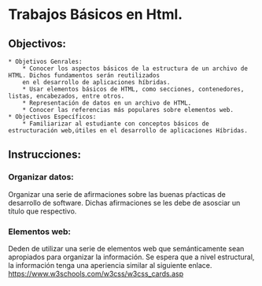# Trabajos Básicos en Html. #
## Objectivos: ##

    * Objetivos Genrales:
        * Conocer los aspectos básicos de la estructura de un archivo de HTML. Dichos fundamentos serán reutilizados
        en el desarrollo de aplicaciones híbridas.
        * Usar elementos básicos de HTML, como secciones, contenedores, listas, encabezados, entre otros.
        * Representación de datos en un archivo de HTML.
        * Conocer las referencias más populares sobre elementos web.
    * Objectivos Específicos:
        * Familiarizar al estudiante con conceptos básicos de estructuración web,útiles en el desarrollo de aplicaciones Híbridas.
        
## Instrucciones: ##

### Organizar datos: ###
Organizar una serie de afirmaciones sobre las buenas pŕacticas de desarrollo de software. Dichas afirmaciones se les debe de asosciar
un título que respectivo.

### Elementos web: 
Deden de utilizar una serie de elementos web que semánticamente sean apropiados para organizar la información.
Se espera que a nivel estructural, la información tenga una aperiencia similar al siguiente enlace.
https://www.w3schools.com/w3css/w3css_cards.asp

